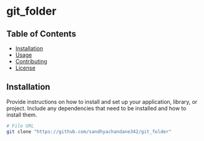 # git_folder

## Table of Contents

- [Installation](#installation)
- [Usage](#usage)
- [Contributing](#contributing)
- [License](#license)

## Installation

Provide instructions on how to install and set up your application, library, or project. Include any dependencies that need to be installed and how to install them.

```bash
# File URL
git clone "https://github.com/sandhyachandane342/git_folder"
